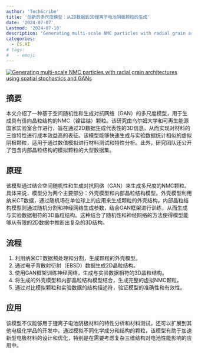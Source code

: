 ```yaml
---
author: 'TechScribe'
title: '创新的多尺度模型：从2D数据到3D锂离子电池阴极颗粒的生成'
date: '2024-07-07'
Lastmod: '2024-07-10'
description: 'Generating multi-scale NMC particles with radial grain architectures using spatial stochastics and GANs'
categories:
  - CS.AI
# tags:
#   - emoji
---
```


[![Generating multi-scale NMC particles with radial grain architectures using spatial stochastics and GANs](https://arxiv-research-1301205113.cos.ap-guangzhou.myqcloud.com/images/2407.05333v1.pdf_0.jpg)](https://arxiv.org/abs/2407.05333v1)

## 摘要

本文介绍了一种基于空间随机性和生成对抗网络（GAN）的多尺度模型，用于生成具有径向晶粒结构的NMC（镍锰钴）颗粒。该研究由乌尔姆大学和可再生能源国家实验室合作进行，旨在通过2D数据生成代表性的3D信息，从而实现对材料的三维特性进行成本效益高的表征。该模型能够快速生成与实验数据统计相似的虚拟阴极颗粒，适用于通过数值模拟进行材料测试和特性分析。此外，研究团队还公开了包含内部晶粒结构的模拟颗粒的大型数据集。<!--more-->

## 原理

该模型通过结合空间随机性和生成对抗网络（GAN）来生成多尺度的NMC颗粒。具体来说，模型分为两个主要部分：外壳模型和内部晶粒结构模型。外壳模型利用纳米CT数据，通过随机场在单位球上的应用来生成颗粒的外壳结构。内部晶粒结构模型则通过随机分割和神经网络生成参数，结合GAN框架进行训练，从而生成与实验数据相符的3D晶粒结构。这种结合了随机性和神经网络的方法使得模型能够从有限的2D数据中推断出复杂的3D结构。

## 流程

1. 利用纳米CT数据预处理和分割，生成颗粒的外壳模型。
2. 通过电子背散射衍射（EBSD）数据生成2D晶粒结构。
3. 使用GAN框架训练神经网络，生成与实验数据相符的3D晶粒结构。
4. 将生成的外壳模型和内部晶粒结构模型结合，生成完整的虚拟NMC颗粒。
5. 通过对比模拟颗粒和实验数据的结构描述符，验证模型的准确性和有效性。

## 应用

该模型不仅能够用于锂离子电池阴极材料的特性分析和材料测试，还可以扩展到其他电极化学品的开发中。通过模拟不同化学成分和结构的颗粒，该模型有助于加速新型电极材料的设计和优化，特别是在需要考虑复杂三维结构对电池性能影响的应用中。